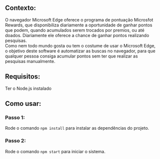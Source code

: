 ## Contexto:
O navegador Microsoft Edge oferece o programa de pontuação Microsfot Rewards, que disponibiliza diariamente a oportunidade de ganhar pontos que podem, quando acumulados serem trocados por premios, ou até doados.
Diariamente ele oferece a chance de ganhar pontos realizando pesquisas. <br/>
Como nem todo mundo gosta ou tem o costume de usar o Microsoft Edge, o objetivo deste software é automatizar as buscas no navegador, para que qualquer pessoa consiga acumular pontos sem ter que realizar as pesquisas manualmente.

## Requisitos:
Ter o Node.js instalado

## Como usar:

### Passo 1:
Rode o comando `npm install` para instalar as dependências do projeto.

### Passo 2:
Rode o comando `npm start` para iniciar o sistema.
